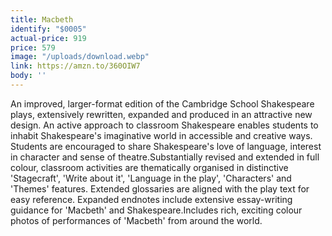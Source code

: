 ```yaml
---
title: Macbeth
identify: "$0005"
actual-price: 919
price: 579
image: "/uploads/download.webp"
link: https://amzn.to/360OIW7
body: ''
---
```


An improved, larger-format edition of the Cambridge School Shakespeare plays, extensively rewritten, expanded and produced in an attractive new design. An active approach to classroom Shakespeare enables students to inhabit Shakespeare's imaginative world in accessible and creative ways. Students are encouraged to share Shakespeare's love of language, interest in character and sense of theatre.Substantially revised and extended in full colour, classroom activities are thematically organised in distinctive 'Stagecraft', 'Write about it', 'Language in the play', 'Characters' and 'Themes' features. Extended glossaries are aligned with the play text for easy reference. Expanded endnotes include extensive essay-writing guidance for 'Macbeth' and Shakespeare.Includes rich, exciting colour photos of performances of 'Macbeth' from around the world.